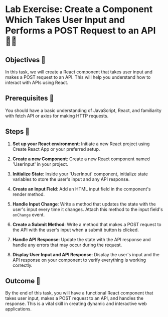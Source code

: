 # Lab Exercise: Create a Component Which Takes User Input and Performs a POST Request to an API 📝🌐

## Objectives 🎯
In this task, we will create a React component that takes user input and makes a POST request to an API. This will help you understand how to interact with APIs using React.

## Prerequisites 🧐
You should have a basic understanding of JavaScript, React, and familiarity with fetch API or axios for making HTTP requests.

## Steps 🚀
1. **Set up your React environment**: Initiate a new React project using Create React App or your preferred setup.

2. **Create a new Component**: Create a new React component named 'UserInput' in your project.

3. **Initialize State**: Inside your 'UserInput' component, initialize state variables to store the user's input and any API response.

4. **Create an Input Field**: Add an HTML input field in the component's render method.

5. **Handle Input Change**: Write a method that updates the state with the user's input every time it changes. Attach this method to the input field's `onChange` event.

6. **Create a Submit Method**: Write a method that makes a POST request to the API with the user's input when a submit button is clicked.

7. **Handle API Response**: Update the state with the API response and handle any errors that may occur during the request.

8. **Display User Input and API Response**: Display the user's input and the API response on your component to verify everything is working correctly.

## Outcome 🏁
By the end of this task, you will have a functional React component that takes user input, makes a POST request to an API, and handles the response. This is a vital skill in creating dynamic and interactive web applications.
